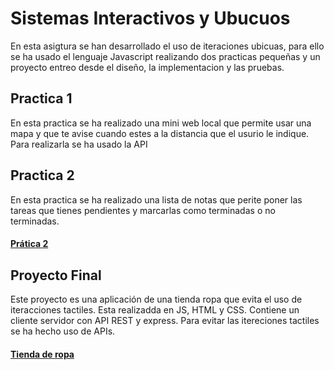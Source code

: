 # Sistemas Interactivos y Ubucuos
En esta asigtura se han desarrollado el uso de iteraciones ubicuas, para ello se ha usado el lenguaje Javascript realizando dos practicas pequeñas y un proyecto entreo desde el diseño, la implementacion y las pruebas.

## Practica 1
En esta practica se ha realizado una mini web local que permite usar una mapa y que te avise cuando estes a la distancia que el usurio le indique. Para realizarla se ha usado la API 

## Practica 2
En esta practica se ha realizado una lista de notas que perite poner las tareas que tienes pendientes y marcarlas como terminadas o no terminadas.

#### [Prática 2](https://github.com/Marina963/lab2)

## Proyecto Final
Este proyecto es una aplicación de una tienda ropa que evita el uso de iteracciones tactiles. Esta realizadda en JS, HTML y CSS. Contiene un cliente servidor con API REST y express. Para evitar las itereciones tactiles se ha hecho uso de APIs.

#### [Tienda de ropa](https://github.com/Marina963/Practica_Ubicuos)
